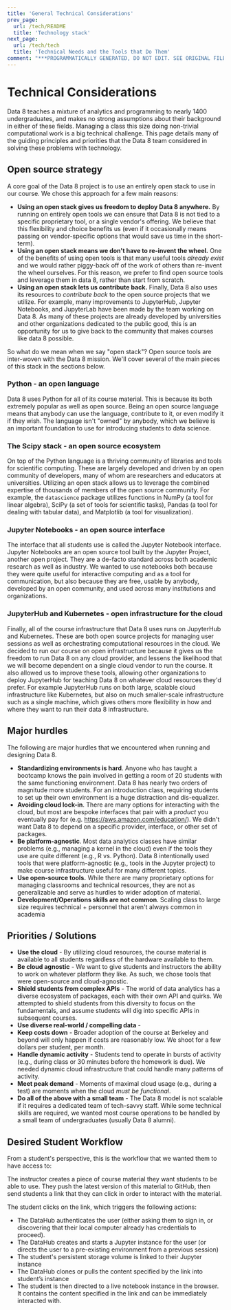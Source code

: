 ```yaml
---
title: 'General Technical Considerations'
prev_page:
  url: /tech/README
  title: 'Technology stack'
next_page:
  url: /tech/tech
  title: 'Technical Needs and the Tools that Do Them'
comment: "***PROGRAMMATICALLY GENERATED, DO NOT EDIT. SEE ORIGINAL FILES IN /content***"
---
```

# Technical Considerations

Data 8 teaches a mixture of analytics and programming to nearly 1400 undergraduates, and makes no
strong assumptions about their background in either of these fields. Managing a class this size
doing non-trivial computational work is a big technical challenge. This page details many of
the guiding principles and priorities that the Data 8 team considered in solving these problems with
technology.

## Open source strategy

A core goal of the Data 8 project is to use an entirely open stack to use in our course. We
chose this approach for a few main reasons:

* **Using an open stack gives us freedom to deploy Data 8 anywhere.** By running on entirely open
  tools we can ensure that Data 8 is not tied to a specific proprietary tool, or a single
  vendor's offering. We believe that this flexibility and choice benefits us (even if it
  occasionally means passing on vendor-specific options that would save us time in the short-term).
* **Using an open stack means we don't have to re-invent the wheel.** One of the benefits
  of using open tools is that many useful tools *already exist* and we would rather piggy-back
  off of the work of others than re-invent the wheel ourselves. For this reason, we prefer to
  find open source tools and leverage them in data 8, rather than start from scratch.
* **Using an open stack lets us contribute back.** Finally, Data 8 also uses its resources to
  *contribute back* to the open source projects that we utilize. For example, many improvements
  to JupyterHub, Jupyter Notebooks, and JupyterLab have been made by the team working on
  Data 8. As many of these projects are already developed by universities and other organizations
  dedicated to the public good, this is an opportunity for us to give back to the community
  that makes courses like data 8 possible.

So what do we mean when we say "open stack"? Open source tools are inter-woven with the Data 8
mission. We'll cover several of the main pieces of this stack in the sections below.

### Python - an open language

Data 8 uses Python for all of its course material. This is because its both extremely popular
as well as open source. Being an open source language means that anybody can use the language,
contribute to it, or even modify it if they wish. The language isn't "owned" by anybody, which
we believe is an important foundation to use for introducing students to data science.

### The Scipy stack - an open source ecosystem

On top of the Python language is a thriving community of libraries and tools for scientific
computing. These are largely developed and driven by an open community of developers, many
of whom are researchers and educators at universities. Utilizing an open stack allows us to
leverage the combined expertise of thousands of members of the open source community. For
example, the `datascience` package utilizes functions in NumPy (a tool for linear algebra),
SciPy (a set of tools for scientific tasks), Pandas (a tool for dealing with tabular data),
and Matplotlib (a tool for visualization).

### Jupyter Notebooks - an open source interface

The interface that all students use is called the Jupyter Notebook interface. Jupyter Notebooks
are an open source tool built by the Jupyter Project, another open project. They are a de-facto
standard across both academic research as well as industry. We wanted to use notebooks both because
they were quite useful for interactive computing and as a tool for communication, but also because
they are free, usable by anybody, developed by an open community, and used across many institutions
and organizations.

### JupyterHub and Kubernetes - open infrastructure for the cloud

Finally, all of the course infrastructure that Data 8 uses runs on JupyterHub and Kubernetes. These
are both open source projects for managing user sessions as well as orchestrating computational
resources in the cloud. We decided to run our course on open infrastructure because it gives us
the freedom to run Data 8 on any cloud provider, and lessens the likelihood that we will become
dependent on a single cloud vendor to run the course. It also allowed us to improve these tools,
allowing other organizations to deploy JupyterHub for teaching Data 8 on whatever cloud resources
they'd prefer. For example JupyterHub runs on both large, scalable cloud infrastructure like
Kubernetes, but also on much smaller-scale infrastructure such as a single machine, which gives
others more flexibility in how and where they want to run their data 8 infrastructure.

## Major hurdles

The following are major hurdles that we encountered when running and designing Data 8.

* **Standardizing environments is hard**. Anyone who has taught a bootcamp knows the pain involved in getting a room of 20 students with the same functioning environment. Data 8 has nearly two orders of magnitude more students. For an introduction class, requiring students to set up their own environment is a huge distraction and dis-equalizer.
* **Avoiding cloud lock-in**. There are many options for interacting with the cloud, but most are bespoke interfaces that pair with a *product* you eventually pay for (e.g. https://aws.amazon.com/education/). We didn't want Data 8 to depend on a specific provider, interface, or other set of packages.
* **Be platform-agnostic**. Most data analytics classes have similar problems (e.g., managing a kernel in the cloud) even if the tools they use are quite different (e.g., R vs. Python). Data 8 intentionally used tools that were platform-agnostic (e.g., tools in the Jupyter project) to make course infrastructure useful for many different topics.
* **Use open-source tools.** While there are many proprietary options for managing classrooms and technical resources, they are not as generalizable and serve as hurdles to wider adoption of material.
* **Development/Operations skills are not common**. Scaling class to large size requires technical + personnel that aren't always common in academia

## Priorities / Solutions

* **Use the cloud** - By utilizing cloud resources, the course material is available to all students regardless of the hardware available to them.
* **Be cloud agnostic** - We want to give students and instructors the ability to work on whatever platform they like. As such, we chose tools that were open-source and cloud-agnostic.
* **Shield students from complex APIs** - The world of data analytics has a diverse ecosystem of packages, each with their own API and quirks. We attempted to shield students from this diversity to focus on the fundamentals, and assume students will dig into specific APIs in subsequent courses.
* **Use diverse real-world / compelling data** -
* **Keep costs down** - Broader adoption of the course at Berkeley and beyond will only happen if costs are reasonably low. We shoot for a few dollars per student, per month.
* **Handle dynamic activity** - Students tend to operate in bursts of activity (e.g., during class or 30 minutes before the homework is due). We needed dynamic cloud infrastructure that could handle many patterns of activity.
* **Meet peak demand** - Moments of maximal cloud usage (e.g., during a test) are moments when the cloud *must be functional*.
* **Do all of the above with a small team** - The Data 8 model is not scalable if it requires a dedicated team of tech-savvy staff. While some technical skills are required, we wanted most course operations to be handled by a small team of undergraduates (usually Data 8 alumni).

## Desired Student Workflow

From a student's perspective, this is the workflow that we wanted them to have access to:

The instructor creates a piece of course material they want students to be able to use.
They push the latest version of this material to GitHub, then send students a link that
they can click in order to interact with the material.

The student clicks on the link, which triggers the following actions:

* The DataHub authenticates the user (either asking them to sign in, or discovering that their local computer already has credentials to proceed).
* The DataHub creates and starts a Jupyter instance for the user (or directs the user to a pre-existing environment from a previous session)
* The student's persistent storage volume is linked to their Jupyter instance
* The DataHub clones or pulls the content specified by the link into student’s instance
* The student is then directed to a live notebook instance in the browser. It contains the content specified in the link and can be immediately interacted with.
